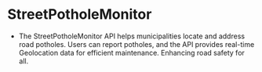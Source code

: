 # StreetPotholeMonitor
- The StreetPotholeMonitor API helps municipalities locate and address road potholes. Users can report potholes, and the API provides real-time Geolocation data for efficient maintenance. Enhancing road safety for all.

